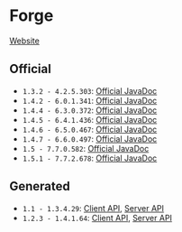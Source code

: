 # Forge

[Website](https://forums.minecraftforge.net/)

## Official  
* `1.3.2 - 4.2.5.303`: [Official JavaDoc](official/1.3.2-4.2.5.303/index.html)
* `1.4.2 - 6.0.1.341`: [Official JavaDoc](official/1.4.2-6.0.1.341/index.html)
* `1.4.4 - 6.3.0.372`: [Official JavaDoc](official/1.4.4-6.3.0.372/index.html)
* `1.4.5 - 6.4.1.436`: [Official JavaDoc](official/1.4.5-6.4.1.436/index.html)
* `1.4.6 - 6.5.0.467`: [Official JavaDoc](official/1.4.6-6.5.0.467/index.html)
* `1.4.7 - 6.6.0.497`: [Official JavaDoc](official/1.4.7-6.6.0.497/index.html)
* `1.5 - 7.7.0.582`: [Official JavaDoc](official/1.5-7.7.0.582/index.html)
* `1.5.1 - 7.7.2.678`: [Official JavaDoc](official/1.5.1-7.7.2.678/index.html)

## Generated  
* `1.1 - 1.3.4.29`: [Client API](generated/1.1-1.3.4.29/client/index.html), [Server API](generated/1.1-1.3.4.29/server/index.html)
* `1.2.3 - 1.4.1.64`: [Client API](generated/1.2.3-1.4.1.64/client/index.html), [Server API](generated/1.2.3-1.4.1.64/server/index.html)
